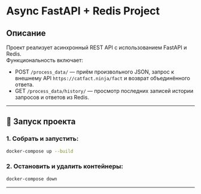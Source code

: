 # Async FastAPI + Redis Project

##  Описание

Проект реализует асинхронный REST API с использованием FastAPI и Redis.  
Функциональность включает:
- POST `/process_data/` — приём произвольного JSON, запрос к внешнему API `https://catfact.ninja/fact` и возврат объединённого ответа.
- GET `/process_data/history/` — просмотр последних записей истории запросов и ответов из Redis.

---

## 🚀 Запуск проекта

### 1. Собрать и запустить:

```bash
docker-compose up --build
```

### 2. Остановить и удалить контейнеры:

```bash
docker-compose down
```

---

